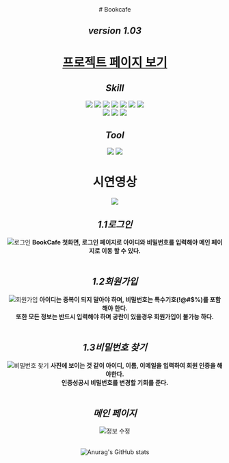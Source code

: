 
<div align="center">
# Bookcafe

## _version 1.03_
  <h1><a  href="http://3.142.122.253:8080/user/user_signin_view">프로젝트 페이지 보기</a></h1>


## _Skill_
<img src="https://img.shields.io/badge/Java-007396?style=flat-square&logo=Java&logoColor=white"/> <img src="https://img.shields.io/badge/Spring-6DB33F?style=flat-square&logo=Spring&logoColor=white"/>
<img src="https://img.shields.io/badge/JavaScript-F7DF1E?style=flat-square&logo=JavaScript&logoColor=white"/> 
<img src="https://img.shields.io/badge/jQuery-0769AD?style=flat-square&logo=jQuery&logoColor=white"/>
<img src="https://img.shields.io/badge/MySQL-4479A1?style=flat-square&logo=MySQL&logoColor=white"/>
<img src="https://img.shields.io/badge/HTML5-E34F26?style=flat-square&logo=HTML5&logoColor=white"/>
<img src="https://img.shields.io/badge/CSS-1572B6?style=flat-square&logo=CSS3&logoColor=white"/><br>
<img src="https://img.shields.io/badge/Bootstrap-7952B3?style=flat-square&logo=Bootstrap&logoColor=white"/>
<img src="https://img.shields.io/badge/Apache Tomcat-F8DC75?style=flat-square&logo=Apache Tomcat&logoColor=white"/>
<img src="https://img.shields.io/badge/Mybatis-A8B9CC?style=flat-square&logo=MySQL&logoColor=white"/>


## _Tool_
<img src="https://img.shields.io/badge/Eclipse IDE-2C2255?style=flat-square&logo=Eclipse IDE&logoColor=white"/> <img src="https://img.shields.io/badge/Spring Boot-6DB33F?style=flat-square&logo=Spring Boot&logoColor=white"/>
<br>
  
<h1>시연영상 </h1>
<a href="https://www.youtube.com/watch?v=NiOyOKQV50M">
<img src="https://img.shields.io/badge/YouTube-FF0000?style=flat-square&logo=YouTube&logoColor=white"/>
</a>
  

## _1.1로그인_
  <div>
    <image alt="로그인" src="https://user-images.githubusercontent.com/86405195/136156750-d09cab93-244f-4e2d-bbf9-4d21401e1028.jpg">
      <b>BookCafe 첫화면, 로그인 페이지로 아이디와 비밀번호를 입력해야 메인 페이지로 이동 할 수 있다.</b> 
  </div>
    <br>
    
## _1.2회원가입_
   <div>
    <image alt="회원가입" src="https://user-images.githubusercontent.com/86405195/136157257-b4626932-7f16-4049-807f-db9bd9e1f6d5.jpg">
      <b>아이디는 중복이 되지 말아야 하며, 비밀번호는 특수기호(!@#$%)를 포함해야 한다. </b><br>
      <b>또한 모든 정보는 반드시 입력해야 하며 공란이 있을경우 회원가입이 불가능 하다. </b>
   </div>
     <br>
     
## _1.3비밀번호 찾기_
   <div>
    <image alt="비밀번호 찿기" src="https://user-images.githubusercontent.com/86405195/136163835-a0d9b796-ea23-48ba-b5da-b5d8b11a8096.jpg">
      <b>사진에 보이는 것 같이 아이디, 이름, 이메일을 입력하여 회원 인증을 해야한다. </b><br>
      <b>인증성공시 비밀번호를 변경할 기회를 준다. </b>
   </div> 
     <br>

## _메인 페이지_
   <div>
    <image alt="정보 수정" src="https://user-images.githubusercontent.com/86405195/136170479-637a8ec5-6ea0-45df-bf75-4e5e24586f8a.jpg">
   </div> 
     <br>
     

![Anurag's GitHub stats](https://github-readme-stats.vercel.app/api?username=ChoiGeonHui&show_icons=true&theme=radical)
  
 </div>
